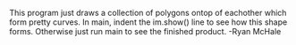This program just draws a collection of polygons ontop of eachother which form pretty curves.
In main, indent the im.show() line to see how this shape forms.
Otherwise just run main to see the finished product.
-Ryan McHale
